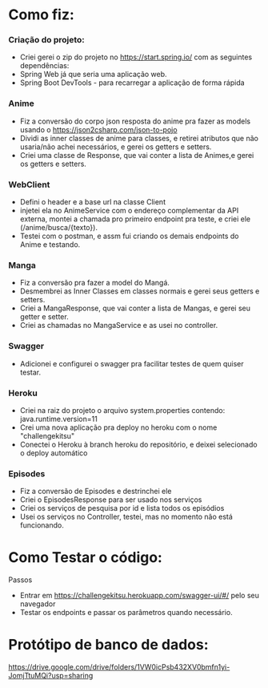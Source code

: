 # Como fiz:
<h3>Criação do projeto:</h3>

- Criei gerei o zip do projeto no https://start.spring.io/ com as seguintes dependências:<br>
-  Spring Web já que seria uma aplicação web. <br>
-  Spring Boot DevTools - para recarregar a aplicação de forma rápida <br>

<h3>Anime</h3>

  - Fiz a conversão do corpo json resposta do anime pra fazer as models usando o https://json2csharp.com/json-to-pojo <br>
  - Dividi as inner classes de anime para classes, e retirei atributos que não usaria/não achei necessários, e gerei os getters e setters.<br>
  - Criei uma classe de Response, que vai conter a lista de Animes,e gerei os getters e setters.<br>

 <h3> WebClient</h3>
 
  - Defini o header e a base url na classe Client<br>
  - injetei ela no AnimeService com o endereço complementar da API externa, montei a chamada pro primeiro endpoint pra teste, e criei ele (/anime/busca/{texto}).<br>
  - Testei com o postman, e assm fui criando os demais endpoints do Anime e testando.<br>

<h3>Manga</h3>

 - Fiz a conversão pra fazer a model do Mangá.<br>
 - Desmembrei as Inner Classes em classes normais e gerei seus getters e setters.<br>
 - Criei a MangaResponse, que vai conter a lista de Mangas, e gerei seu getter e setter.<br>
 - Criei as chamadas no MangaService e as usei no controller.<br>
 
<h3>Swagger</h3>

 - Adicionei e configurei o swagger pra facilitar testes de quem quiser testar.<br>

<h3>Heroku</h3>

- Criei na raiz do projeto o arquivo system.properties contendo: java.runtime.version=11
- Crei uma nova aplicação pra deploy no heroku com o nome "challengekitsu"
- Conectei o Heroku à branch heroku do repositório, e deixei selecionado o deploy automático

<h3>Episodes</h3>

- Fiz a conversão de Episodes e destrinchei ele
- Criei o EpisodesResponse para ser usado nos serviços
- Criei os serviços de pesquisa por id e lista todos os episódios
- Usei os serviços no Controller, testei, mas no momento não está funcionando.

# Como Testar o código:

Passos
 - Entrar em https://challengekitsu.herokuapp.com/swagger-ui/#/ pelo seu navegador
 - Testar os endpoints e passar os parâmetros quando necessário.
    
# Protótipo de banco de dados:
https://drive.google.com/drive/folders/1VW0icPsb432XV0bmfn1yi-JomjTtuMQi?usp=sharing

